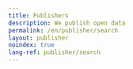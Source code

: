 ```yaml
---
title: Publishers
description: We publish open data
permalink: /en/publisher/search
layout: publisher
noindex: true
lang-ref: publisher/search
---
```

